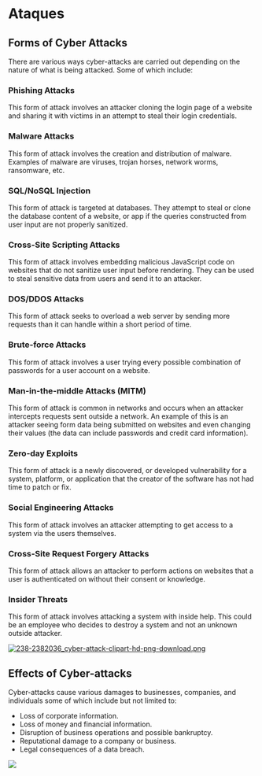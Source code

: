 # Ataques

## Forms of Cyber Attacks

There are various ways cyber-attacks are carried out depending on the nature of what is being attacked. Some of which include:

###  Phishing Attacks

This form of attack involves an attacker cloning the login page of a website and sharing it with victims in an attempt to steal their login credentials.

###  Malware Attacks

This form of attack involves the creation and distribution of malware. Examples of malware are viruses, trojan horses, network worms, ransomware, etc.

###  SQL/NoSQL Injection

This form of attack is targeted at databases. They attempt to steal or clone the database content of a website, or app if the queries constructed from user input are not properly sanitized.

###  Cross-Site Scripting Attacks

This form of attack involves embedding malicious JavaScript code on websites that do not sanitize user input before rendering. They can be used to steal sensitive data from users and send it to an attacker.

###  DOS/DDOS Attacks

This form of attack seeks to overload a web server by sending more requests than it can handle within a short period of time.

###  Brute-force Attacks

This form of attack involves a user trying every possible combination of passwords for a user account on a website.

###  Man-in-the-middle Attacks \(MITM\)

This form of attack is common in networks and occurs when an attacker intercepts requests sent outside a network. An example of this is an attacker seeing form data being submitted on websites and even changing their values \(the data can include passwords and credit card information\).

###  Zero-day Exploits

This form of attack is a newly discovered, or developed vulnerability for a system, platform, or application that the creator of the software has not had time to patch or fix.

###  Social Engineering Attacks

This form of attack involves an attacker attempting to get access to a system via the users themselves.

###  Cross-Site Request Forgery Attacks

This form of attack allows an attacker to perform actions on websites that a user is authenticated on without their consent or knowledge.

###  Insider Threats

This form of attack involves attacking a system with inside help. This could be an employee who decides to destroy a system and not an unknown outside attacker.

[![238-2382036\_cyber-attack-clipart-hd-png-download.png](https://res.cloudinary.com/practicaldev/image/fetch/s--66QN-_c6--/c_limit%2Cf_auto%2Cfl_progressive%2Cq_auto%2Cw_880/https://cdn.hashnode.com/res/hashnode/image/upload/v1606959466569/JFlwY9cOq.png)](https://res.cloudinary.com/practicaldev/image/fetch/s--66QN-_c6--/c_limit%2Cf_auto%2Cfl_progressive%2Cq_auto%2Cw_880/https://cdn.hashnode.com/res/hashnode/image/upload/v1606959466569/JFlwY9cOq.png)

##  Effects of Cyber-attacks

Cyber-attacks cause various damages to businesses, companies, and individuals some of which include but not limited to:

* Loss of corporate information.
* Loss of money and financial information.
* Disruption of business operations and possible bankruptcy.
* Reputational damage to a company or business.
* Legal consequences of a data breach.

![](https://res.cloudinary.com/practicaldev/image/fetch/s--XwLGdvPZ--/c_limit%2Cf_auto%2Cfl_progressive%2Cq_auto%2Cw_880/https://cdn.hashnode.com/res/hashnode/image/upload/v1606959549117/118e76aEl.png)



##  



